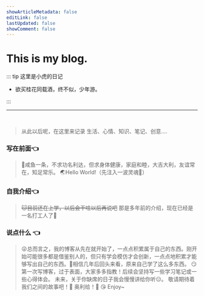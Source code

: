```yaml
---
showArticleMetadata: false
editLink: false
lastUpdated: false
showComment: false
---
```


# This is my blog.

::: tip 这里是小虎的日记
  - 欲买桂花同载酒，终不似，少年游。
  <!-- - 茕茕白兔，东走西顾；衣不如新，人不如故。 -->
:::

---
<br>

> 从此以后呢，在这里来记录 生活、心情、知识、笔记、创意....

### 写在前面👈
> 📝咸鱼一条，不求功名利达，但求身体健康，家庭和睦，大吉大利，友谊常在，知足常乐。
> 🌏Hello World!（先注入一波灵魂🙈）

### 自我介绍👈
> ~~🐱目前还在上学，以后会干啥以后再说吧~~
> 那是多年前的介绍，现在已经是一名打工人了🧐

### 说点什么 👈
> 😜总而言之，我的博客从先在就开始了，一点点积累属于自己的东西。刚开始可能很多都是借鉴别人的，但只有学会模仿才会创新，一点点地积累才能够写出自己的东西。😬相信几年后回头来看，原来自己学了这么多东西。
> 😏第一次写博客，过于表面，大家多多指教！后续会坚持写一些学习笔记或一些心得体会。
> 未来，关于你缺席的日子我会慢慢讲给你听😑。
> 敬请期待着我们之间的故事吧！🙉 
> 奥利给！🙋
> 😘 Enjoy~


